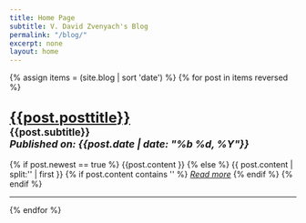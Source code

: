 ```yaml
---
title: Home Page
subtitle: V. David Zvenyach's Blog
permalink: "/blog/"
excerpt: none
layout: home
---
```

{% assign items = (site.blog | sort 'date') %}
{% for post in items reversed %}
<h2 class="text-center"><a href="{{post.url}}"><big>{{post.posttitle}}</big></a><br><small>{{post.subtitle}}<br><em>Published on: {{post.date | date: "%b %d, %Y"}}</em></small></h2>
{% if post.newest == true %}
{{post.content }}
{% else %}
{{ post.content | split:'<!--break-->' | first }}
{% if post.content contains '<!--break-->' %}
<em class="pull-right"><a href="{{ post.url }}">Read more</a></em>
{% endif %}
{% endif %}
<hr>
{% endfor %}
